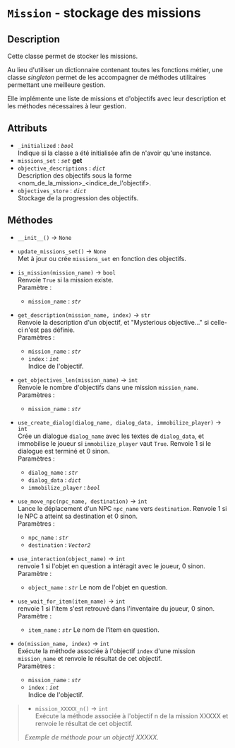 # `Mission` - stockage des missions
## Description
Cette classe permet de stocker les missions.

Au lieu d'utiliser un dictionnaire contenant toutes les fonctions métier, une classe *singleton* permet de les accompagner de
méthodes utilitaires permettant une meilleure gestion.

Elle implémente une liste de missions et d'objectifs avec leur description et les méthodes nécessaires à leur gestion.

## Attributs
- `_initialized` : *`bool`* \
  Indique si la classe a été initialisée afin de n'avoir qu'une instance.
- `missions_set` : *`set`* **get**
- `objective_descriptions` : *`dict`* \
  Description des objectifs sous la forme <nom_de_la_mission>_<indice_de_l'objectif>.
- `objectives_store` : *`dict`* \
  Stockage de la progression des objectifs.

## Méthodes
- `__init__()` &rarr; `None`

- `update_missions_set()` &rarr; `None` \
  Met à jour ou crée `missions_set` en fonction des objectifs.

- `is_mission(mission_name)` &rarr; `bool` \
  Renvoie `True` si la mission existe. \
  Paramètre :
  * `mission_name` : *`str`*

- `get_description(mission_name, index)` &rarr; `str` \
  Renvoie la description d'un objectif, et "Mysterious objective..." si celle-ci n'est pas définie. \
  Paramètres :
  * `mission_name` : *`str`*
  * `index` : *`int`* \
    Indice de l'objectif.

- `get_objectives_len(mission_name)` &rarr; `int` \
  Renvoie le nombre d'objectifs dans une mission `mission_name`. \
  Paramètres :
  * `mission_name` : *`str`*

- `use_create_dialog(dialog_name, dialog_data, immobilize_player)` &rarr; `int` \
  Crée un dialogue `dialog_name` avec les textes de `dialog_data`, et immobilise le joueur 
  si `immobilize_player` vaut `True`. Renvoie 1 si le dialogue est terminé et 0 sinon. \
  Paramètres :
  * `dialog_name` : *`str`*
  * `dialog_data` : *`dict`*
  * `immobilize_player` : *`bool`*

- `use_move_npc(npc_name, destination)` &rarr; `int` \
  Lance le déplacement d'un NPC `npc_name` vers `destination`. Renvoie 1 si le NPC a atteint sa destination
  et 0 sinon. \
  Paramètres :
  * `npc_name` : *`str`*
  * `destination` : *`Vector2`*

- `use_interaction(object_name)` &rarr; `int` \
  renvoie 1 si l'objet en question a intéragit avec le joueur, 0 sinon.
  Paramètre :
  * `object_name` : *`str`*
  Le nom de l'objet en question.

- `use_wait_for_item(item_name)` &rarr; `int` \
  renvoie 1 si l'item s'est retrouvé dans l'inventaire du joueur, 0 sinon.
  Paramètre :
  * `item_name` : *`str`*
  Le nom de l'item en question.

- `do(mission_name, index)` &rarr; `int` \
  Exécute la méthode associée à l'objectif `index` d'une mission `mission_name` et renvoie le résultat de cet objectif. \
  Paramètres :
  * `mission_name` : *`str`*
  * `index` : *`int`* \
    Indice de l'objectif.

> - `mission_XXXXX_n()` &rarr; `int` \
>   Exécute la méthode associée à l'objectif n de la mission XXXXX et renvoie le résultat de cet objectif.
> 
> *Exemple de méthode pour un objectif XXXXX.*